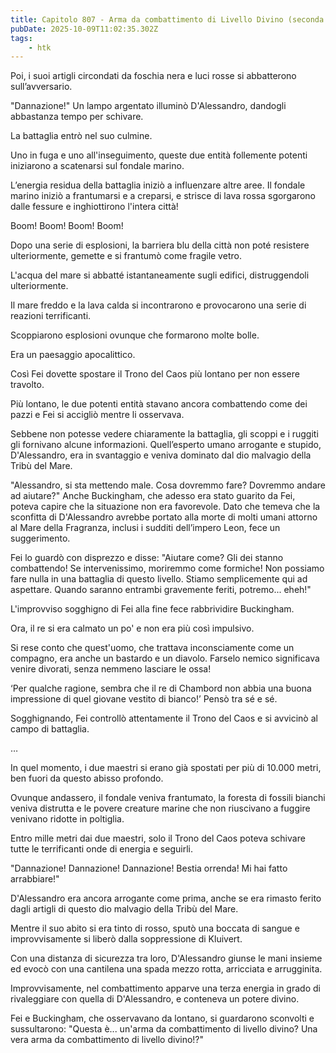 ```yaml
---
title: Capitolo 807 - Arma da combattimento di Livello Divino (seconda parte)
pubDate: 2025-10-09T11:02:35.302Z
tags:
    - htk
---
```



Poi, i suoi artigli circondati da foschia nera e luci rosse si abbatterono sull’avversario.


"Dannazione!" Un lampo argentato illuminò D'Alessandro, dandogli abbastanza tempo per schivare.


La battaglia entrò nel suo culmine.


Uno in fuga e uno all'inseguimento, queste due entità follemente potenti iniziarono a scatenarsi sul fondale marino.


L’energia residua della battaglia iniziò a influenzare altre aree. Il fondale marino iniziò a frantumarsi e a creparsi, e strisce di lava rossa sgorgarono dalle fessure e inghiottirono l'intera città!


Boom! Boom! Boom! Boom!


Dopo una serie di esplosioni, la barriera blu della città non poté resistere ulteriormente, gemette e si frantumò come fragile vetro.


L'acqua del mare si abbatté istantaneamente sugli edifici, distruggendoli ulteriormente.


Il mare freddo e la lava calda si incontrarono e provocarono una serie di reazioni terrificanti.


Scoppiarono esplosioni ovunque che formarono molte bolle.


Era un paesaggio apocalittico.


Così Fei dovette spostare il Trono del Caos più lontano per non essere travolto.


Più lontano, le due potenti entità stavano ancora combattendo come dei pazzi e Fei si accigliò mentre li osservava.


Sebbene non potesse vedere chiaramente la battaglia, gli scoppi e i ruggiti gli fornivano alcune informazioni. Quell’esperto umano arrogante e stupido, D'Alessandro, era in svantaggio e veniva dominato dal dio malvagio della Tribù del Mare.


"Alessandro, si sta mettendo male. Cosa dovremmo fare? Dovremmo andare ad aiutare?" Anche Buckingham, che adesso era stato guarito da Fei, poteva capire che la situazione non era favorevole. Dato che temeva che la sconfitta di D'Alessandro avrebbe portato alla morte di molti umani attorno al Mare della Fragranza, inclusi i sudditi dell’impero Leon, fece un suggerimento.


Fei lo guardò con disprezzo e disse: "Aiutare come? Gli dei stanno combattendo! Se intervenissimo, moriremmo come formiche! Non possiamo fare nulla in una battaglia di questo livello. Stiamo semplicemente qui ad aspettare. Quando saranno entrambi gravemente feriti, potremo... eheh!"


L'improvviso sogghigno di Fei alla fine fece rabbrividire Buckingham.


Ora, il re si era calmato un po' e non era più così impulsivo.


Si rese conto che quest'uomo, che trattava inconsciamente come un compagno, era anche un bastardo e un diavolo. Farselo nemico significava venire divorati, senza nemmeno lasciare le ossa!


‘Per qualche ragione, sembra che il re di Chambord non abbia una buona impressione di quel giovane vestito di bianco!’ Pensò tra sé e sé.


Sogghignando, Fei controllò attentamente il Trono del Caos e si avvicinò al campo di battaglia.


…


In quel momento, i due maestri si erano già spostati per più di 10.000 metri, ben fuori da questo abisso profondo.


Ovunque andassero, il fondale veniva frantumato, la foresta di fossili bianchi veniva distrutta e le povere creature marine che non riuscivano a fuggire venivano ridotte in poltiglia.


Entro mille metri dai due maestri, solo il Trono del Caos poteva schivare tutte le terrificanti onde di energia e seguirli.


"Dannazione! Dannazione! Dannazione! Bestia orrenda! Mi hai fatto arrabbiare!"


D'Alessandro era ancora arrogante come prima, anche se era rimasto ferito dagli artigli di questo dio malvagio della Tribù del Mare.


Mentre il suo abito si era tinto di rosso, sputò una boccata di sangue e improvvisamente si liberò dalla soppressione di Kluivert.


Con una distanza di sicurezza tra loro, D'Alessandro giunse le mani insieme ed evocò con una cantilena una spada mezzo rotta, arricciata e arrugginita.


Improvvisamente, nel combattimento apparve una terza energia in grado di rivaleggiare con quella di D'Alessandro, e conteneva un potere divino.


Fei e Buckingham, che osservavano da lontano, si guardarono sconvolti e sussultarono: "Questa è... un'arma da combattimento di livello divino? Una vera arma da combattimento di livello divino!?"


